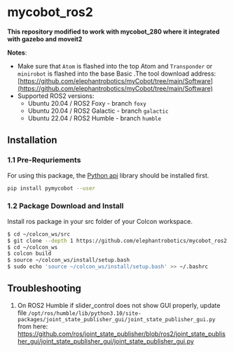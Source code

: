 # mycobot_ros2

**This repository modified to work with mycobot_280 where it integrated with gazebo and moveit2**


**Notes**:

* Make sure that `Atom` is flashed into the top Atom and `Transponder` or `minirobot` is flashed into the base Basic .The tool download address: [https://github.com/elephantrobotics/myCobot/tree/main/Software](https://github.com/elephantrobotics/myCobot/tree/main/Software)
* Supported ROS2 versions:
  * Ubuntu 20.04 / ROS2 Foxy - branch `foxy`
  * Ubuntu 20.04 / ROS2 Galactic - branch `galactic`
  * Ubuntu 22.04 / ROS2 Humble - branch `humble`

## Installation

### 1.1 Pre-Requriements

For using this package, the [Python api](https://github.com/elephantrobotics/pymycobot) library should be installed first.

```bash
pip install pymycobot --user
```

### 1.2 Package Download and Install

Install ros package in your src folder of your Colcon workspace.

```bash
$ cd ~/colcon_ws/src
$ git clone --depth 1 https://github.com/elephantrobotics/mycobot_ros2.git
$ cd ~/colcon_ws
$ colcon build
$ source ~/colcon_ws/install/setup.bash
$ sudo echo 'source ~/colcon_ws/install/setup.bash' >> ~/.bashrc
```

## Troubleshooting

1. On ROS2 Humble if slider_control does not show GUI properly, update file
   `/opt/ros/humble/lib/python3.10/site-packages/joint_state_publisher_gui/joint_state_publisher_gui.py`
   from here: https://github.com/ros/joint_state_publisher/blob/ros2/joint_state_publisher_gui/joint_state_publisher_gui/joint_state_publisher_gui.py
